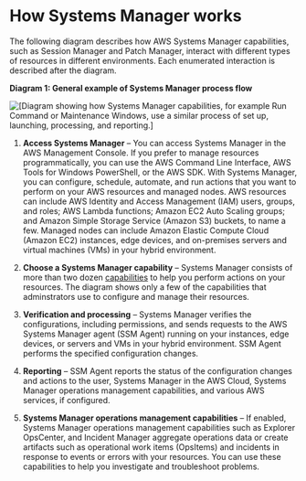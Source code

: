 # How Systems Manager works<a name="how-it-works"></a>

The following diagram describes how AWS Systems Manager capabilities, such as Session Manager and Patch Manager, interact with different types of resources in different environments\. Each enumerated interaction is described after the diagram\.

**Diagram 1: General example of Systems Manager process flow**

![\[Diagram showing how Systems Manager capabilities, for example Run Command or Maintenance Windows, use a similar process of set up, launching, processing, and reporting.\]](http://docs.aws.amazon.com/systems-manager/latest/userguide/images/how-it-works.png)

1. **Access Systems Manager** – You can access Systems Manager in the AWS Management Console\. If you prefer to manage resources programmatically, you can use the AWS Command Line Interface, AWS Tools for Windows PowerShell, or the AWS SDK\. With Systems Manager, you can configure, schedule, automate, and run actions that you want to perform on your AWS resources and managed nodes\. AWS resources can include AWS Identity and Access Management \(IAM\) users, groups, and roles; AWS Lambda functions; Amazon EC2 Auto Scaling groups; and Amazon Simple Storage Service \(Amazon S3\) buckets, to name a few\. Managed nodes can include Amazon Elastic Compute Cloud \(Amazon EC2\) instances, edge devices, and on\-premises servers and virtual machines \(VMs\) in your hybrid environment\. 

1. **Choose a Systems Manager capability** – Systems Manager consists of more than two dozen [capabilities](https://docs.aws.amazon.com/https://docs.aws.amazon.com/systems-manager/latest/userguide/features.html) to help you perform actions on your resources\. The diagram shows only a few of the capabilities that adminstrators use to configure and manage their resources\.

1. **Verification and processing** – Systems Manager verifies the configurations, including permissions, and sends requests to the AWS Systems Manager agent \(SSM Agent\) running on your instances, edge devices, or servers and VMs in your hybrid environment\. SSM Agent performs the specified configuration changes\.

1. **Reporting** – SSM Agent reports the status of the configuration changes and actions to the user, Systems Manager in the AWS Cloud, Systems Manager operations management capabilities, and various AWS services, if configured\.

1. **Systems Manager operations management capabilities** – If enabled, Systems Manager operations management capabilities such as Explorer OpsCenter, and Incident Manager aggregate operations data or create artifacts such as operational work items \(OpsItems\) and incidents in response to events or errors with your resources\. You can use these capabilities to help you investigate and troubleshoot problems\.